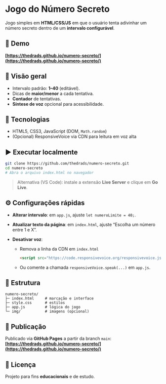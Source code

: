 # Jogo do Número Secreto

Jogo simples em **HTML/CSS/JS** em que o usuário tenta adivinhar um número secreto dentro de um **intervalo configurável**.

## 🔗 Demo

**[https://thedrads.github.io/numero-secreto/](https://thedrads.github.io/numero-secreto/)**

## 📌 Visão geral

* Intervalo padrão: **1–40** (editável).
* Dicas de **maior/menor** a cada tentativa.
* **Contador** de tentativas.
* **Síntese de voz** opcional para acessibilidade.

## 🧰 Tecnologias

* HTML5, CSS3, JavaScript (DOM, `Math.random`)
* (Opcional) ResponsiveVoice via CDN para leitura em voz alta

## ▶️ Executar localmente

```bash
git clone https://github.com/thedrads/numero-secreto.git
cd numero-secreto
# Abra o arquivo index.html no navegador
```

> Alternativa (VS Code): instale a extensão **Live Server** e clique em **Go Live**.

## ⚙️ Configurações rápidas

* **Alterar intervalo**: em `app.js`, ajuste `let numeroLimite = 40;`.
* **Atualizar texto da página**: em `index.html`, ajuste “Escolha um número entre 1 e X”.
* **Desativar voz**:

  * Remova a linha da CDN em `index.html`

    ```html
    <script src="https://code.responsivevoice.org/responsivevoice.js"></script>
    ```
  * Ou comente a chamada `responsiveVoice.speak(...)` em `app.js`.

## 📁 Estrutura

```
numero-secreto/
├─ index.html     # marcação e interface
├─ style.css      # estilos
├─ app.js         # lógica do jogo
└─ img/           # imagens (opcional)
```

## 🚀 Publicação

Publicado via **GitHub Pages** a partir da branch `main`:
**[https://thedrads.github.io/numero-secreto/](https://thedrads.github.io/numero-secreto/)**

## 📝 Licença

Projeto para fins **educacionais** e de estudo.
